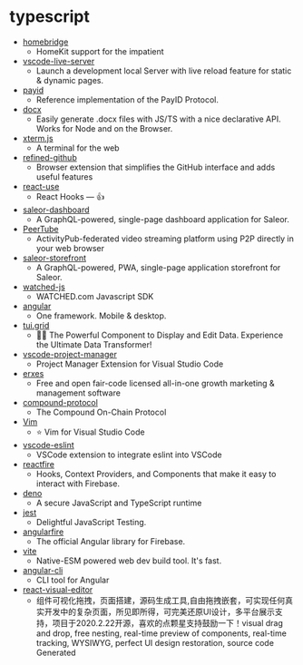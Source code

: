 # typescript
- [homebridge](https://github.com/homebridge/homebridge)
  - HomeKit support for the impatient
- [vscode-live-server](https://github.com/ritwickdey/vscode-live-server)
  - Launch a development local Server with live reload feature for static & dynamic pages.
- [payid](https://github.com/payid-org/payid)
  - Reference implementation of the PayID Protocol.
- [docx](https://github.com/dolanmiu/docx)
  - Easily generate .docx files with JS/TS with a nice declarative API. Works for Node and on the Browser.
- [xterm.js](https://github.com/xtermjs/xterm.js)
  - A terminal for the web
- [refined-github](https://github.com/sindresorhus/refined-github)
  - Browser extension that simplifies the GitHub interface and adds useful features
- [react-use](https://github.com/streamich/react-use)
  - React Hooks — 👍
- [saleor-dashboard](https://github.com/mirumee/saleor-dashboard)
  - A GraphQL-powered, single-page dashboard application for Saleor.
- [PeerTube](https://github.com/Chocobozzz/PeerTube)
  - ActivityPub-federated video streaming platform using P2P directly in your web browser
- [saleor-storefront](https://github.com/mirumee/saleor-storefront)
  - A GraphQL-powered, PWA, single-page application storefront for Saleor.
- [watched-js](https://github.com/watchedcom/watched-js)
  - WATCHED.com Javascript SDK
- [angular](https://github.com/angular/angular)
  - One framework. Mobile & desktop.
- [tui.grid](https://github.com/nhn/tui.grid)
  - 🍞🔡 The Powerful Component to Display and Edit Data. Experience the Ultimate Data Transformer!
- [vscode-project-manager](https://github.com/alefragnani/vscode-project-manager)
  - Project Manager Extension for Visual Studio Code
- [erxes](https://github.com/erxes/erxes)
  - Free and open fair-code licensed all-in-one growth marketing & management software
- [compound-protocol](https://github.com/compound-finance/compound-protocol)
  - The Compound On-Chain Protocol
- [Vim](https://github.com/VSCodeVim/Vim)
  - ⭐ Vim for Visual Studio Code
- [vscode-eslint](https://github.com/microsoft/vscode-eslint)
  - VSCode extension to integrate eslint into VSCode
- [reactfire](https://github.com/FirebaseExtended/reactfire)
  - Hooks, Context Providers, and Components that make it easy to interact with Firebase.
- [deno](https://github.com/denoland/deno)
  - A secure JavaScript and TypeScript runtime
- [jest](https://github.com/facebook/jest)
  - Delightful JavaScript Testing.
- [angularfire](https://github.com/angular/angularfire)
  - The official Angular library for Firebase.
- [vite](https://github.com/vitejs/vite)
  - Native-ESM powered web dev build tool. It's fast.
- [angular-cli](https://github.com/angular/angular-cli)
  - CLI tool for Angular
- [react-visual-editor](https://github.com/brick-design/react-visual-editor)
  - 组件可视化拖拽，页面搭建，源码生成工具,自由拖拽嵌套，可实现任何真实开发中的复杂页面，所见即所得，可完美还原UI设计，多平台展示支持，项目于2020.2.22开源，喜欢的点颗星支持鼓励一下！visual drag and drop, free nesting, real-time preview of components, real-time tracking, WYSIWYG, perfect UI design restoration, source code Generated
